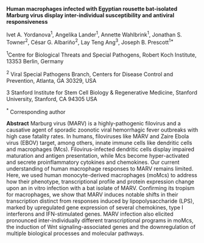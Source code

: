 **Human macrophages infected with Egyptian rousette bat-isolated Marburg virus display inter-individual susceptibility and antiviral responsiveness**

Ivet A. Yordanova<sup>1</sup>, Angelika Lander<sup>1</sup>, Annette Wahlbrink<sup>1</sup>, Jonathan S. Towner<sup>2</sup>, César G. Albariño<sup>2</sup>, Lay Teng Ang<sup>3</sup>, Joseph B. Prescott<sup>1*</sup>

<sup>1</sup>Centre for Biological Threats and Special Pathogens, Robert Koch Institute, 13353 Berlin, Germany

<sup>2</sup> Viral Special Pathogens Branch, Centers for Disease Control and Prevention, Atlanta, GA 30329, USA

<sup></sup>3<sup></sup> Stanford Institute for Stem Cell Biology & Regenerative Medicine, Stanford University, Stanford, CA 94305 USA

<sup>*</sup> Corresponding author


**Abstract**
Marburg virus (MARV) is a highly-pathogenic filovirus and a causative agent of sporadic zoonotic viral hemorrhagic fever outbreaks with high case fatality rates. In humans, filoviruses like MARV and Zaire Ebola virus (EBOV) target, among others, innate immune cells like dendritic cells and macrophages (Mcs). Filovirus-infected dendritic cells display impaired maturation and antigen presentation, while Mcs become hyper-activated and secrete proinflammatory cytokines and chemokines. Our current understanding of human macrophage responses to MARV remains limited. Here, we used human monocyte-derived macrophages (moMcs) to address how their phenotype, transcriptional profile and protein expression change upon an in vitro infection with a bat isolate of MARV. Confirming its tropism for macrophages, we show that MARV induces notable shifts in their transcription distinct from responses induced by lipopolysaccharide (LPS), marked by upregulated gene expression of several chemokines, type I interferons and IFN-stimulated genes. MARV infection also elicited pronounced inter-individually different transcriptional programs in moMcs, the induction of Wnt signaling-associated genes and the downregulation of multiple biological processes and molecular pathways.
